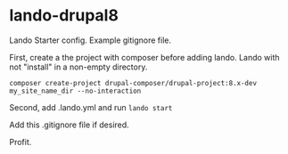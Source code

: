 # lando-drupal8
Lando Starter config. Example gitignore file.

First, create a the project with composer before adding lando. Lando with not "install" in a non-empty directory.

```composer create-project drupal-composer/drupal-project:8.x-dev my_site_name_dir --no-interaction```

Second, add .lando.yml and run ```lando start```

Add this .gitignore file if desired.

Profit.
